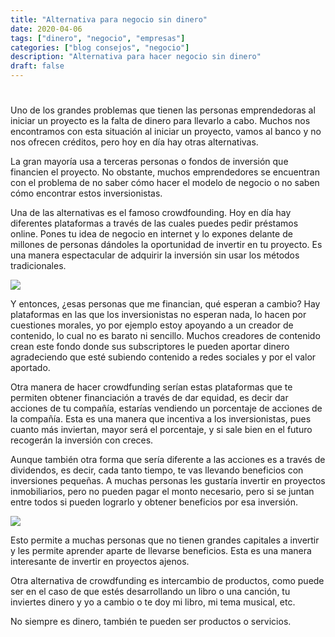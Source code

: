 ```yaml
---
title: "Alternativa para negocio sin dinero"
date: 2020-04-06
tags: ["dinero", "negocio", "empresas"]
categories: ["blog consejos", "negocio"]
description: "Alternativa para hacer negocio sin dinero"
draft: false
---
```

# 
Uno de los grandes problemas que tienen las personas emprendedoras al iniciar un proyecto es la falta de dinero para llevarlo a cabo. Muchos nos encontramos con esta situación al iniciar un proyecto, vamos al banco y no nos ofrecen créditos, pero hoy en día hay otras alternativas.


La gran mayoría usa a terceras personas o fondos de inversión que financien el proyecto. No obstante, muchos emprendedores se encuentran con el problema de no saber cómo hacer el modelo de negocio o no saben cómo encontrar estos inversionistas.

Una de las alternativas es el famoso crowdfounding. Hoy en día hay diferentes plataformas a través de las cuales puedes pedir préstamos online. Pones tu idea de negocio en internet y lo expones delante de millones de personas dándoles la oportunidad de invertir en tu proyecto. Es una manera espectacular de adquirir la inversión sin usar los métodos tradicionales.


![](https://cdn.computerhoy.com/sites/navi.axelspringer.es/public/styles/480/public/media/image/2016/04/159819-que-es-crowdfunding.jpg)


Y entonces, ¿esas personas que me financian, qué esperan a cambio? Hay plataformas en las que los inversionistas no esperan nada, lo hacen por cuestiones morales, yo por ejemplo estoy apoyando a un creador de contenido, lo cual no es barato ni sencillo. Muchos creadores de contenido crean este fondo donde sus subscriptores le pueden aportar dinero agradeciendo que esté subiendo contenido a redes sociales y por el valor aportado.


Otra manera de hacer crowdfunding serían estas plataformas que te permiten obtener financiación a través de dar equidad, es decir dar acciones de tu compañía, estarías vendiendo un porcentaje de acciones de la compañía. Esta es una manera que incentiva a los inversionistas, pues cuanto más inviertan, mayor será el porcentaje, y si sale bien en el futuro recogerán la inversión con creces.

Aunque también otra forma que sería diferente a las acciones es a través de dividendos, es decir, cada tanto tiempo, te vas llevando beneficios con inversiones pequeñas. A muchas personas les gustaría invertir en proyectos inmobiliarios, pero no pueden pagar el monto necesario, pero si se juntan entre todos si pueden lograrlo y obtener beneficios por esa inversión.

![](https://www.crowdfundingmexico.mx/uploads/8/7/7/2/87720184/icons-crowdfunding_3_orig.png)

Esto permite a muchas personas que no tienen grandes capitales a invertir y les permite aprender aparte de llevarse beneficios.  Esta es una manera interesante de invertir en proyectos ajenos.

Otra alternativa de crowdfunding es intercambio de productos, como puede ser en el caso de que estés desarrollando un libro o una canción, tu inviertes dinero y yo a cambio o te doy mi libro, mi tema musical, etc.

No siempre es dinero, también te pueden ser productos o servicios.
